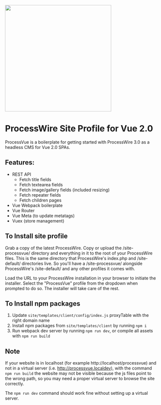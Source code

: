 <img width="350" src="https://raw.githubusercontent.com/microcipcip/processvue/master/templates/client/src/assets/logo.png">

# ProcessWire Site Profile for Vue 2.0

ProcessVue is a boilerplate for getting started with ProcessWire 3.0 as a headless CMS for Vue 2.0 SPAs.

## Features:

- REST API
  - Fetch title fields
  - Fetch textearea fields 
  - Fetch image/gallery fields (included resizing)
  - Fetch repeater fields
  - Fetch children pages
- Vue Webpack boilerplate
- Vue Router
- Vue Meta (to update metatags)
- Vuex (store management)

## To Install site profile

Grab a copy of the latest ProcessWire. Copy or upload the /site-processvue/ directory and everything in it to the root of your ProcessWire files. This is the same directory that ProcessWire's index.php and /site-default/ directories live. So you'll have a /site-processvue/ alongside ProcessWire's /site-default/ and any other profiles it comes with.

Load the URL to your ProcessWire installation in your browser to initiate the installer. Select the "ProcessVue" profile from the dropdown when prompted to do so. The installer will take care of the rest.

## To Install npm packages

1. Update `site/templates/client/config/index.js` proxyTable with the right domain name
2. Install npm packages from `site/templates/client` by running `npm i` 
3. Run webpack dev server by running `npm run dev`, or compile all assets with `npm run build`

## Note

If your website is in localhost (for example http://localhost/processvue) and not in a virtual server (i.e. http://processvue.localdev), with the command `npm run build` the website may not be visible because the js files point to the wrong path, so you may need a proper virtual server to browse the site correctly. 

The `npm run dev` command should work fine without setting up a virtual server.